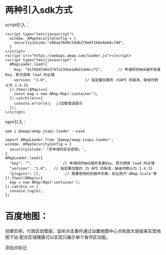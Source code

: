 # 两种引入sdk方式

script引入：
```
<script type="text/javascript">
  window._AMapSecurityConfig = {
    securityJsCode:"a96aa76d0c54d6278e6f1b6e4e68c740",
  }
</script>
<script src="https://webapi.amap.com/loader.js"></script>
<script type="text/javascript" >
  AMapLoader.load({
    key: "41f0dd7d8e374fa23deead6d1ab6cc72",       // 申请好的Web端开发者Key，首次调用 load 时必填
    version: "2.0",                 // 指定要加载的 JSAPI 的版本，缺省时默认为 1.4.15
  }).then((AMap)=>{
    const map = new AMap.Map('container');
  }).catch((e)=>{
    console.error(e);  //加载错误提示
  });   
</script>
```

npm引入：

`npm i @amap/amap-jsapi-loader --save`

```
import AMapLoader from '@amap/amap-jsapi-loader';
window._AMapSecurityConfig = {
  securityJsCode:'「您申请的安全密钥」',
}
AMapLoader.load({
  "key": "",              // 申请好的Web端开发者Key，首次调用 load 时必填
  "version": "2.0",   // 指定要加载的 JS API 的版本，缺省时默认为 1.4.15
  "plugins": [],           // 需要使用的的插件列表，如比例尺'AMap.Scale'等
}).then((AMap)=>{
  map = new AMap.Map('container');
}).catch(e => {
  console.log(e);
})
```





# 百度地图：
创建实例，行政区划图层，监听点击事件通过设置地图中心点和放大层级来实现地图下钻
配合区域掩膜可以实现只展示单个省市区功能。

添加点标记